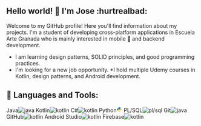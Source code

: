 <!-- in your header -->
<link rel="stylesheet" href="https://cdn.jsdelivr.net/gh/devicons/devicon@latest/devicon.min.css">

<!-- in your body -->
## Hello world! :wave: I'm Jose :hurtrealbad:
Welcome to my GitHub profile! Here you'll find information about my projects.
I'm a student of developing cross-platform applications in Escuela Arte Granada who is mainly interested in mobile :iphone: and backend development. 
* I am learning design patterns, SOLID principles, and good programming practices.
* I'm looking for a new job opportunity.
*I hold multiple Udemy courses in Kotlin, design patterns, and Android development.
## :hammer: Languages and Tools:
<p align = "left">
  Java<img src='https://cdn.jsdelivr.net/gh/devicons/devicon/icons/java/java-original.svg' alt="java" width="15" height="15">
   Kotlin<img src='https://cdn.jsdelivr.net/gh/devicons/devicon/icons/kotlin/kotlin-original.svg' alt="kotlin" width="15" height="15">
   C#<img src='https://cdn.jsdelivr.net/gh/devicons/devicon/icons/csharp/csharp-original.svg' alt="kotlin" width="15" height="15">
   Python<img src='https://github.com/devicons/devicon/blob/v2.15.1/icons/python/python-original.svg' alt="kotlin" width="15" height="15">
   PL/SQL<img src='https://upload.wikimedia.org/wikipedia/fr/thumb/6/68/Oracle_SQL_Developer_logo.svg/1200px-Oracle_SQL_Developer_logo.svg.png' alt="pl/sql" width="15" height="15">
   Git<img src='https://cdn.jsdelivr.net/gh/devicons/devicon/icons/git/git-original.svg' alt="java" width="15" height="15">
   GitHub<img src='https://cdn.jsdelivr.net/gh/devicons/devicon/icons/github/github-original.svg' alt="kotlin" width="15" height="15">
   Android Studio<img src='https://cdn.jsdelivr.net/gh/devicons/devicon/icons/androidstudio/androidstudio-original.svg' alt="kotlin" width="15" height="15">
   Firebase<img src='https://cdn.jsdelivr.net/gh/devicons/devicon/icons/firebase/firebase-plain.svg' alt="kotlin" width="15" height="15">
</p>



